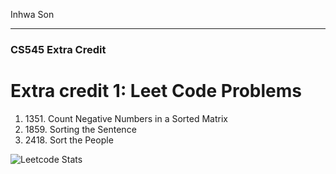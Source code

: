 
Inhwa Son
<hr/>

<h3>CS545 Extra Credit</h3>
<h1>Extra credit 1: Leet Code Problems</h1>
<ol>
  <li>1351. Count Negative Numbers in a Sorted Matrix</li>
  <li>1859. Sorting the Sentence</li>
  <li>2418. Sort the People</li>
</ol>


![Leetcode Stats](https://leetcard.jacoblin.cool/JacobLinCool)
